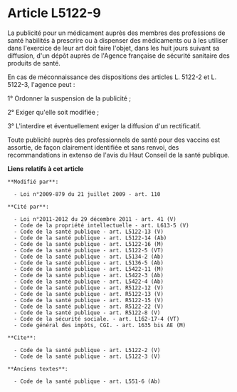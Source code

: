 # Article L5122-9

La publicité pour un médicament auprès des membres des professions de santé habilités à prescrire ou à dispenser des
médicaments ou à les utiliser dans l'exercice de leur art doit faire l'objet, dans les huit jours suivant sa diffusion, d'un
dépôt auprès de l'Agence française de sécurité sanitaire des produits de santé. 

En cas de méconnaissance des dispositions des articles L. 5122-2 et L. 5122-3, l'agence peut : 

1° Ordonner la suspension de la publicité ; 

2° Exiger qu'elle soit modifiée ; 

3° L'interdire et éventuellement exiger la diffusion d'un rectificatif. 

Toute publicité auprès des professionnels de santé pour des vaccins est assortie, de façon clairement identifiée et sans
renvoi, des recommandations in extenso de l'avis du Haut Conseil de la santé publique.

**Liens relatifs à cet article**

	**Modifié par**:

	  - Loi n°2009-879 du 21 juillet 2009 - art. 110

	**Cité par**:

	  - Loi n°2011-2012 du 29 décembre 2011 - art. 41 (V)
	  - Code de la propriété intellectuelle - art. L613-5 (V)
	  - Code de la santé publique - art. L5122-13 (V)
	  - Code de la santé publique - art. L5122-14 (Ab)
	  - Code de la santé publique - art. L5122-16 (M)
	  - Code de la santé publique - art. L5122-5 (VT)
	  - Code de la santé publique - art. L5134-2 (Ab)
	  - Code de la santé publique - art. L5136-5 (Ab)
	  - Code de la santé publique - art. L5422-11 (M)
	  - Code de la santé publique - art. L5422-3 (Ab)
	  - Code de la santé publique - art. L5422-4 (Ab)
	  - Code de la santé publique - art. R5122-12 (V)
	  - Code de la santé publique - art. R5122-13 (V)
	  - Code de la santé publique - art. R5122-15 (V)
	  - Code de la santé publique - art. R5122-22 (V)
	  - Code de la santé publique - art. R5122-8 (V)
	  - Code de la sécurité sociale. - art. L162-17-4 (VT)
	  - Code général des impôts, CGI. - art. 1635 bis AE (M)

	**Cite**:

	  - Code de la santé publique - art. L5122-2 (V)
	  - Code de la santé publique - art. L5122-3 (V)

	**Anciens textes**:

	  - Code de la santé publique - art. L551-6 (Ab)
